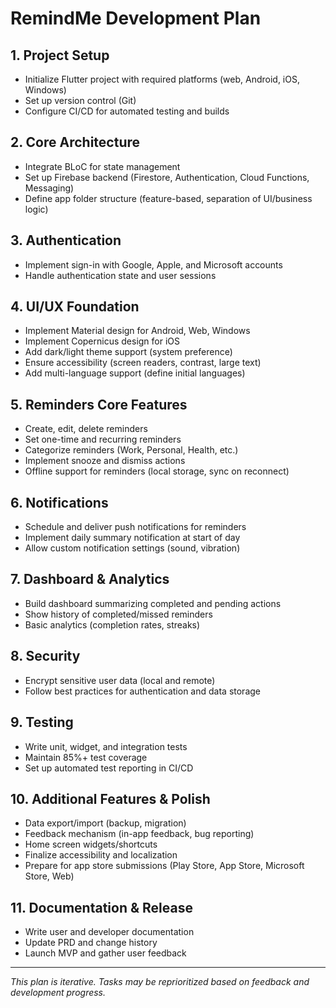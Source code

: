 # RemindMe Development Plan

## 1. Project Setup
- Initialize Flutter project with required platforms (web, Android, iOS, Windows)
- Set up version control (Git)
- Configure CI/CD for automated testing and builds

## 2. Core Architecture
- Integrate BLoC for state management
- Set up Firebase backend (Firestore, Authentication, Cloud Functions, Messaging)
- Define app folder structure (feature-based, separation of UI/business logic)

## 3. Authentication
- Implement sign-in with Google, Apple, and Microsoft accounts
- Handle authentication state and user sessions

## 4. UI/UX Foundation
- Implement Material design for Android, Web, Windows
- Implement Copernicus design for iOS
- Add dark/light theme support (system preference)
- Ensure accessibility (screen readers, contrast, large text)
- Add multi-language support (define initial languages)

## 5. Reminders Core Features
- Create, edit, delete reminders
- Set one-time and recurring reminders
- Categorize reminders (Work, Personal, Health, etc.)
- Implement snooze and dismiss actions
- Offline support for reminders (local storage, sync on reconnect)

## 6. Notifications
- Schedule and deliver push notifications for reminders
- Implement daily summary notification at start of day
- Allow custom notification settings (sound, vibration)

## 7. Dashboard & Analytics
- Build dashboard summarizing completed and pending actions
- Show history of completed/missed reminders
- Basic analytics (completion rates, streaks)

## 8. Security
- Encrypt sensitive user data (local and remote)
- Follow best practices for authentication and data storage

## 9. Testing
- Write unit, widget, and integration tests
- Maintain 85%+ test coverage
- Set up automated test reporting in CI/CD

## 10. Additional Features & Polish
- Data export/import (backup, migration)
- Feedback mechanism (in-app feedback, bug reporting)
- Home screen widgets/shortcuts
- Finalize accessibility and localization
- Prepare for app store submissions (Play Store, App Store, Microsoft Store, Web)

## 11. Documentation & Release
- Write user and developer documentation
- Update PRD and change history
- Launch MVP and gather user feedback

---

*This plan is iterative. Tasks may be reprioritized based on feedback and development progress.*
